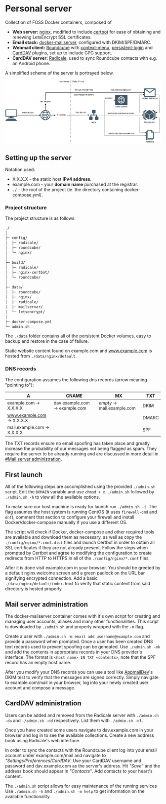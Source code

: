 # Personal server
Collection of FOSS Docker containers, composed of

- **Web server:** [nginx](https://nginx.org/), modified to include [certbot](https://certbot.eff.org) for ease of
  obtaining and renewing LetsEncrypt SSL certificates.
- **Email stack:** [docker-mailserver](https://docker-mailserver.github.io/docker-mailserver/v9.1/), configured with
  DKIM/SPF/DMARC.
- **Webmail client:** [Roundcube](https://roundcube.net/) with
  [context-menu](https://github.com/johndoh/roundcube-contextmenu),
  [persistent-login](https://github.com/mfreiholz/persistent_login) and
  [CardDAV](https://github.com/mstilkerich/rcmcarddav) plugins, set up to include GPG support.
- **CardDAV server:** [Radicale](https://radicale.org/3.0.html), used to sync Roundcube contacts with e.g. an
  Android phone.

A simplified scheme of the server is portrayed below.

![Simplified server diagram](./server_diagram.jpg)

## Setting up the server
Notation used:
- X.X.X.X - the static host **IPv4 address**.
- example.com - your **domain name** purchased at the registrar.
- `./` - the root of the project (ie. the directory containing docker-compose.yml).

### Project structure
The project structure is as follows:
```
./
│
├─ config/
│  ├─ radicale/
│  ├─ roundcube/
│  └─ nginx/
│
├─ build/
│  ├─ radicale/
│  ├─ nginx-certbot/
│  └─ roundcube/
│
├─ data/
│  ├─ roundcube/
│  ├─ nginx/
│  ├─ radicale/
│  ├─ mailserver/
│  └─ letsencrypt/
│
├─ docker-compose.yml
└─ admin.sh
```
The `./data` folder contains all of the persistent Docker volumes, easy to backup and restore in the case of failure.

Static website content found on example.com and www.example.com is hosted from `./data/nginx/default`.

### DNS records

The configuration assumes the following dns records (arrow meaning "pointing to"):

| A | CNAME | MX | TXT |
| --- | --- | --- | --- |
| example.com → X.X.X.X | dav.example.com → example.com | *empty* → mail.example.com | DKIM |
| www.example.com → X.X.X.X | | | DMARC |
| mail.example.com → X.X.X.X | | | SPF|

The TXT records ensure no email spoofing has taken place and greatly increase the probability of our
messages not being flagged as spam. They require the server to be already running and are discussed in more detail in
[#Mail server administration](#mail-server-administration).

## First launch
All of the following steps are accomplished using the provided `./admin.sh` script. Edit the `DOMAIN` variable and use
`chmod + x ./admin.sh` followed by `./admin.sh -h` to view all the available options.

To make sure our host machine is ready for launch run `./admin.sh -i`. The flag assumes the host system is running
CentOS (it uses `firewall-cmd` and `dnf`), comment that section to configure your firewall and install
Docker/docker-compose  manually if you use a different OS.

The script will check if Docker, docker-compose and other required tools are available and download them as necessary,
as well as copy the `./config/nginx/*.conf.dist` files and launch Certbot in order to obtain all SSL certificates if
they are not already present. Follow the steps when prompted by Certbot and agree to modifying the configuration to
create redirects from HTTP to HTTPS in all of the `./config/nginx/*.conf` files.

After it is done visit example.com in your browser. You should be greeted by a default nginx
welcome screen and a green padlock on the URL bar signifying encrypted connection. Add a basic
`./data/nginx/default/index.html` to verify that static content from said directory is hosted properly.

## Mail server administration
The docker-mailserver container comes with it's own script for creating and managing user accounts, aliases and many
other functionalities. This script is downloaded by `./admin.sh` and properly wrapped with the `-m` flag.

Create a user with `./admin.sh -m email add username@example.com` and provide a password when prompted. Once a user has
been created DNS text records used to prevent spoofing can be geneated. Use `./admin.sh -mk` and add the contents in
appropriate records in your DNS provider's interface. The format is `<host name> IN TXT <contents>`, note that the SPF
record has an empty host name.

After you modify your DNS records you can use a tool like [AppmailDev](https://appmaildev.com/)'s DKIM test to verify
that the messages are signed correctly. Simply navigate to example.com/mail in your browser, log into your newly
created user account and compose a message.

## CardDAV administration
Users can be added and removed from the Radicale server with `./admin.sh -da` and `./admin.sh -dd` respectively. List
them with `./admin.sh -dl`.

Once you have created some users navigate to dav.example.com in your browser and log in to see the available
collections. Create a new address book using Radicale's web interface.

In order to sync the contacts with the Roundcube client log into your email account under example.com/mail and navigate
to *"Settings/Proferences/CardDAV*. Use your CardDAV username and password and dav.example.com as the server's address.
Hit *"Save"* and the address book should appear in *"Contacts"*. Add contacts to your heart's content.

The `./admin.sh` script allows for easy maintenance of the running services Use `./admin.sh -h` and `./admin.sh -m help`
to get information on the available functionality.
